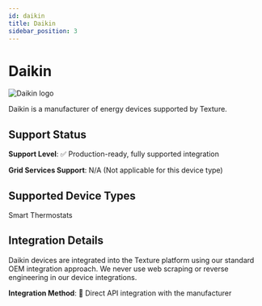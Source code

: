```yaml
---
id: daikin
title: Daikin
sidebar_position: 3
---
```


# Daikin

<div style={{ textAlign: 'center', margin: '20px 0' }}>
  <img 
    src="https://device.cms.texture.energy/logo/Daikin%20Vector%20Icon.svg" 
    alt="Daikin logo" 
    style={{ maxWidth: '200px', maxHeight: '150px' }}
  />
</div>

Daikin is a manufacturer of energy devices supported by Texture.



## Support Status

**Support Level**: ✅ Production-ready, fully supported integration

**Grid Services Support**: N/A (Not applicable for this device type)

## Supported Device Types

Smart Thermostats

## Integration Details

Daikin devices are integrated into the Texture platform using our standard OEM integration approach. We never use web scraping or reverse engineering in our device integrations.

**Integration Method**: 🔌 Direct API integration with the manufacturer




